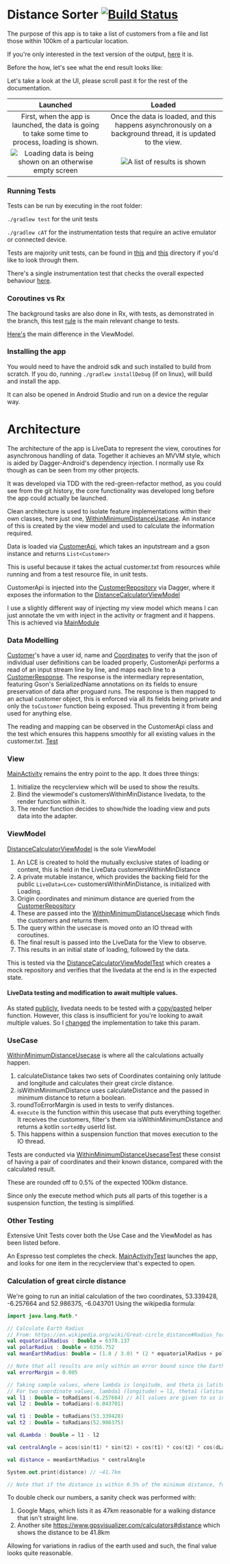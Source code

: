 # Distance Sorter [![Build Status](https://app.bitrise.io/app/43d8f05c6f803edd/status.svg?token=-w7xmHJLNrWSEYSx9P07dQ)](https://app.bitrise.io/app/43d8f05c6f803edd)
The purpose of this app is to take a list of customers from a file and list those within 100km of a particular location.

If you're only interested in the text version of the output, [here](outputs/output.txt) it is.

Before the how, let's see what the end result looks like:

Let's take a look at the UI, please scroll past it for the rest of the documentation.

Launched    | Loaded
:----------:|:--------------:
First, when the app is launched, the data is going to take some time to process, loading is shown. | Once the data is loaded, and this happens asynchronously on a background thread, it is updated to the view.
![Loading data is being shown on an otherwise empty screen](outputs/load.png) | ![A list of results is shown](outputs/data_loaded.jpg)

### Running Tests
Tests can be run by executing in the root folder:

`./gradlew test` for the unit tests

`./gradlew cAT` for the instrumentation tests that require an active emulator or connected device.

Tests are majority unit tests, can be found in [this](app/src/test/java/com/aniketkadam/distancesorter/distancecalculator) and [this](app/src/test/java/com/aniketkadam/distancesorter/distancecalculator/data) directory if you'd like to look through them.

There's a single instrumentation test that checks the overall expected behaviour [here](app/src/androidTest/java/com/aniketkadam/distancesorter/distancecalculator/MainActivityTest.kt).

### Coroutines vs Rx
The background tasks are also done in Rx, with tests, as demonstrated in the branch, this test [rule](https://github.com/AniketSK/DistanceSorter/blob/afdbcae246493fce2c731af79c9acae25a104a7f/app/src/test/java/com/aniketkadam/distancesorter/RxImmediateSchedulerRule.kt#L9) is the main relevant change to tests.

[Here's](https://github.com/AniketSK/DistanceSorter/blob/afdbcae246493fce2c731af79c9acae25a104a7f/app/src/main/java/com/aniketkadam/distancesorter/distancecalculator/DistanceCalculatorViewModel.kt#L24) the main difference in the ViewModel. 

### Installing the app
You would need to have the android sdk and such installed to build from scratch. If you do, running `./gradlew installDebug` (if on linux), will build and install the app.

It can also be opened in Android Studio and run on a device the regular way.

# Architecture
The architecture of the app is LiveData to represent the view, coroutines for asynchronous handling of data. Together it achieves an MVVM style, which is aided by Dagger-Android's dependency injection. I normally use Rx though as can be seen from my other projects.

It was developed via TDD with the red-green-refactor method, as you could see from the git history, the core functionality was developed long before the app could actually be launched.

Clean architecture is used to isolate feature implementations within their own classes, here just one, [WithinMinimumDistanceUsecase](app/src/main/java/com/aniketkadam/distancesorter/distancecalculator/WithinMinimumDistanceUsecase.kt). An instance of this is created by the view model and used to  calculate the information required.

Data is loaded via [CustomerApi](app/src/main/java/com/aniketkadam/distancesorter/distancecalculator/data/CustomerApi.kt), which takes an inputstream and a gson instance and returns `List<Customer>`

This is useful because it takes the actual customer.txt from resources while running and from a test resource file, in unit tests. 

CustomerApi is injected into the [CustomerRepository](app/src/main/java/com/aniketkadam/distancesorter/distancecalculator/data/CustomerRepository.kt) via Dagger, where it exposes the information to the [DistanceCalculatorViewModel](app/src/main/java/com/aniketkadam/distancesorter/distancecalculator/DistanceCalculatorViewModel.kt)

I use a slightly different way of injecting my view model which means I can just annotate the vm with inject in the activity or fragment and it happens. This is achieved via [MainModule](app/src/main/java/com/aniketkadam/distancesorter/distancecalculator/distancesorter/di/MainModule.kt)

### Data Modelling
[Customer](app/src/main/java/com/aniketkadam/distancesorter/distancecalculator/data/Customer.kt)'s have a user id, name and [Coordinates](app/src/main/java/com/aniketkadam/distancesorter/distancecalculator/data/Coordinates.kt) to verify that the json of individual user definitions can be loaded properly,
CustomerApi performs a read of an input stream line by line, and maps each line to a [CustomerResponse](app/src/main/java/com/aniketkadam/distancesorter/distancecalculator/data/CustomerResponse.kt). The response is the intermediary representation, featuring Gson's SerializedName annotations on its fields to ensure preservation of data after proguard runs.
The response is then mapped to an actual customer object, this is enforced via all its fields being private and only the `toCustomer` function being exposed. Thus preventing it from being used for anything else.

The reading and mapping can be observed in the CustomerApi class and the test which ensures this happens smoothly for all existing values in the customer.txt.
[Test](app/src/test/java/com/aniketkadam/distancesorter/distancecalculator/data/CustomerApiTest.kt)

### View
[MainActivity](app/src/main/java/com/aniketkadam/distancesorter/distancecalculator/MainActivity.kt) remains the entry point to the app. It does three things:
1. Initialize the recyclerview which will be used to show the results.
2. Bind the viewmodel's customersWithinMinDistance livedata, to the render function within it.
3. The render function decides to show/hide the loading view and puts data into the adapter.

### ViewModel
[DistanceCalculatorViewModel](app/src/main/java/com/aniketkadam/distancesorter/distancecalculator/DistanceCalculatorViewModel.kt) is the sole ViewModel
1. An LCE is created to hold the mutually exclusive states of loading or content, this is held in the LiveData customersWithinMinDistance
2. A private mutable instance, which provides the backing field for the public `LiveData<Lce>`  customersWithinMinDistance, is initialized with Loading.
3. Origin coordinates and minimum distance are queried from the [CustomerRepository](app/src/main/java/com/aniketkadam/distancesorter/distancecalculator/data/CustomerRepository.kt)
4. These are passed into the [WithinMinimumDistanceUsecase](app/src/main/java/com/aniketkadam/distancesorter/distancecalculator/WithinMinimumDistanceUsecase.kt) which finds the customers and returns them.
5. The query within the usecase is moved onto an IO thread with coroutines.
6. The final result is passed into the LiveData for the View to observe.
7. This results in an initial state of loading, followed by the data.

This is tested via the [DistanceCalculatorViewModelTest](app/src/test/java/com/aniketkadam/distancesorter/distancecalculator/DistanceCalculatorViewModelTest.kt) which creates a mock repository and verifies that the livedata at the end is in the expected state.

#### LiveData testing and modification to await multiple values.
As stated [publicly](https://twitter.com/ppvi/status/1169498619105427456), livedata needs to be tested with a [copy/pasted](https://github.com/android/architecture-components-samples/blob/master/LiveDataSample/app/src/test/java/com/android/example/livedatabuilder/util/LiveDataTestUtil.kt) helper function.
However, this class is insufficient for you're looking to await multiple values. So I [changed](https://github.com/AniketSK/DistanceSorter/commit/586a00b9713705a48c2d984fee800cf74370b656) the implementation to take this param.

### UseCase
[WithinMinimumDistanceUsecase](app/src/main/java/com/aniketkadam/distancesorter/distancecalculator/WithinMinimumDistanceUsecase.kt) is where all the calculations actually happen.

1. calculateDistance takes two sets of Coordinates containing only latitude and longitude and calculates their great circle distance.
2. isWithinMinimumDistance uses calculateDistance and the passed in minimum distance to return a boolean.
3. roundToErrorMargin is used in tests to verify distances.
4. `execute` is the function within this usecase that puts everything together. It receives the customers, filter's them via isWithinMinimumDistance and returns a kotlin `sortedBy` userId list.
5. This happens within a suspension function that moves execution to the IO thread.

Tests are conducted via [WithinMinimumDistanceUsecaseTest](app/src/test/java/com/aniketkadam/distancesorter/distancecalculator/WithinMinimumDistanceUsecaseTest.kt) these consist of having a pair of coordinates and their known distance, compared with the calculated result.

These are rounded off to 0.5% of the expected 100km distance.

Since only the execute method which puts all parts of this together is a suspension function, the testing is simplified.

### Other Testing
Extensive Unit Tests cover both the Use Case and the ViewModel as has been listed before.

An Espresso test completes the check. [MainActivityTest](app/src/androidTest/java/com/aniketkadam/distancesorter/distancecalculator/MainActivityTest.kt) launches the app, and looks for one item in the recyclerview that's expected to open.

### Calculation of great circle distance
We're going to run an initial calculation of the two coordinates, 53.339428, -6.257664 and 52.986375, -6.043701
Using the wikipedia formula:
```kotlin
import java.lang.Math.*

// Calculate Earth Radius
// From: https://en.wikipedia.org/wiki/Great-circle_distance#Radius_for_spherical_Earth
val equatorialRadius : Double = 6378.137
val polarRadius : Double = 6356.752
val meanEarthRadius: Double = (1.0 / 3.0) * (2 * equatorialRadius + polarRadius)

// Note that all results are only within an error bound since the Earth isn't perfectly spherical and we've made assumptions.
val errorMargin = 0.005

// Taking sample values, where lambda is longitude, and theta is latitude.
// For two coordinate values, lambda1 (longitude) = l1, theta1 (latitude) = t1 and for the second set of coordinates, l2, t2  
val l1 : Double = toRadians(-6.257664) // All values are given to us in degrees so they must be converted to radians
val l2 : Double = toRadians(-6.043701)

val t1 : Double = toRadians(53.339428)
val t2 : Double = toRadians(52.986375)

val dLambda : Double = l1 - l2

val centralAngle = acos(sin(t1) * sin(t2) + cos(t1) * cos(t2) * cos(dLambda))

val distance = meanEarthRadius * centralAngle

System.out.print(distance) // ~41.7km

// Note that if the distance is within 0.5% of the minimum distance, for safety's sake, we may want to include those people.

```

To double check our numbers, a sanity check was performed with:
1. Google Maps, which lists it as 47km reasonable for a walking distance that isn't straight line.
2. Another site https://www.gpsvisualizer.com/calculators#distance which shows the distance to be 41.8km

Allowing for variations in radius of the earth used and such, the final value looks quite reasonable. 
